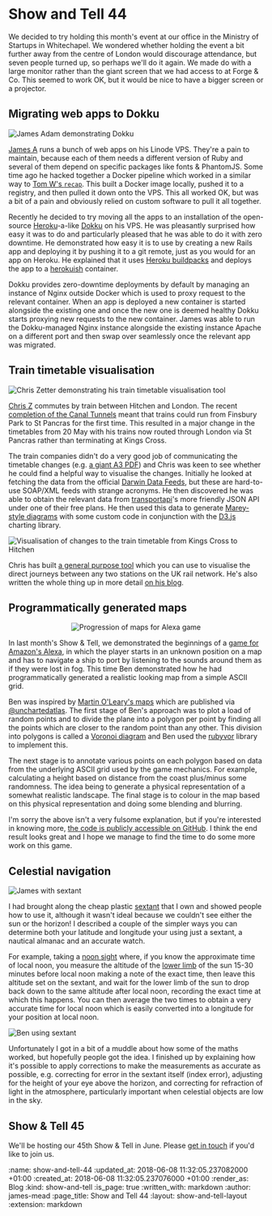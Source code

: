 Show and Tell 44
================

We decided to try holding this month's event at our office in the Ministry of Startups in Whitechapel. We wondered whether holding the event a bit further away from the centre of London would discourage attendance, but seven people turned up, so perhaps we'll do it again. We made do with a large monitor rather than the giant screen that we had access to at Forge & Co. This seemed to work OK, but it would be nice to have a bigger screen or a projector.

## Migrating web apps to Dokku

![James Adam demonstrating Dokku](/images/blog/2018-06-07-show-and-tell-44-james-adam-dokku-demo.jpg)

[James A][] runs a bunch of web apps on his Linode VPS. They're a pain to maintain, because each of them needs a different version of Ruby and several of them depend on specific packages like fonts & PhantomJS. Some time ago he hacked together a Docker pipeline which worked in a similar way to [Tom W's `recap`][recap-repo]. This built a Docker image locally, pushed it to a registry, and then pulled it down onto the VPS. This all worked OK, but was a bit of a pain and obviously relied on custom software to pull it all together.

Recently he decided to try moving all the apps to an installation of the open-source [Heroku][]-a-like [Dokku][] on his VPS. He was pleasantly surprised how easy it was to do and particularly pleased that he was able to do it with zero downtime. He demonstrated how easy it is to use by creating a new Rails app and deploying it by pushing it to a git remote, just as you would for an app on Heroku. He explained that it uses [Heroku buildpacks][] and deploys the app to a [herokuish][] container.

Dokku provides zero-downtime deployments by default by managing an instance of Nginx outside Docker which is used to proxy request to the relevant container. When an app is deployed a new container is started alongside the existing one and once the new one is deemed healthy Dokku starts proxying new requests to the new container. James was able to run the Dokku-managed Nginx instance alongside the existing instance Apache on a different port and then swap over seamlessly once the relevant app was migrated.


## Train timetable visualisation

![Chris Zetter demonstrating his train timetable visualisation tool](/images/blog/2018-06-07-show-and-tell-44-chris-zetter-marey-diagram-demo.jpg)

[Chris Z][] commutes by train between Hitchen and London. The recent [completion of the Canal Tunnels][canal-tunnels] meant that trains could run from Finsbury Park to St Pancras for the first time.  This resulted in a major change in the timetables from 20 May with his trains now routed through London via St Pancras rather than terminating at Kings Cross.

The train companies didn't do a very good job of communicating the timetable changes (e.g. [a giant A3 PDF][thameslink-timetable]) and Chris was keen to see whether he could find a helpful way to visualise the changes. Initially he looked at fetching the data from the official [Darwin Data Feeds][], but these are hard-to-use SOAP/XML feeds with strange acronyms. He then discovered he was able to obtain the relevant data from [transportapi][]'s more friendly JSON API under one of their free plans. He then used this data to generate [Marey-style diagrams][] with some custom code in conjunction with the [D3.js][] charting library.

![Visualisation of changes to the train timetable from Kings Cross to Hitchen](/images/blog/2018-06-07-show-and-tell-44-kings-cross-to-hitchin-marey-diagram.png)

Chris has built [a general purpose tool][changes-tool] which you can use to visualise the direct journeys between any two stations on the UK rail network. He's also written the whole thing up in more detail [on his blog][changes-article].


## Programmatically generated maps

<p style="text-align: center">
  <img src="/images/blog/2018-06-07-show-and-tell-44-animated-maps.gif" alt="Progression of maps for Alexa game">
</p>

In last month's Show & Tell, we demonstrated the beginnings of a [game for Amazon's Alexa][we-didnt-mean-to-go-to-sea], in which the player starts in an unknown position on a map and has to navigate a ship to port by listening to the sounds around them as if they were lost in fog. This time Ben demonstrated how he had programmatically generated a realistic looking map from a simple ASCII grid.

Ben was inspired by [Martin O'Leary's maps][mewo2-maps] which are published via [@unchartedatlas][unchartedatlas]. The first stage of Ben's approach was to plot a load of random points and to divide the plane into a polygon per point by finding all the points which are closer to the random point than any other. This division into polygons is called a [Voronoi diagram][] and Ben used the [rubyvor](https://github.com/abscondment/rubyvor) library to implement this.

The next stage is to annotate various points on each polygon based on data from the underlying ASCII grid used by the game mechanics. For example, calculating a height based on distance from the coast plus/minus some randomness. The idea being to generate a physical representation of a somewhat realistic landscape. The final stage is to colour in the map based on this physical representation and doing some blending and blurring.

I'm sorry the above isn't a very fulsome explanation, but if you're interested in knowing more, [the code is publicly accessible on GitHub][mapgen]. I think the end result looks great and I hope we manage to find the time to do some more work on this game.


## Celestial navigation

![James with sextant](/images/blog/2018-06-07-show-and-tell-44-james-with-sextant.jpg)

I had brought along the cheap plastic [sextant][] that I own and showed people how to use it, although it wasn't ideal because we couldn't see either the sun or the horizon! I described a couple of the simpler ways you can determine both your latitude and longitude your using just a sextant, a nautical almanac and an accurate watch.

For example, taking a [noon sight][] where, if you know the approximate time of local noon, you measure the altitude of the [lower limb][] of the sun 15-30 minutes before local noon making a note of the exact time, then leave this altitude set on the sextant, and wait for the lower limb of the sun to drop back down to the same altitude after local noon, recording the exact time at which this happens. You can then average the two times to obtain a very accurate time for local noon which is easily converted into a longitude for your position at local noon.

![Ben using sextant](/images/blog/2018-06-07-show-and-tell-44-ben-using-sextant.jpg)

Unfortunately I got in a bit of a muddle about how some of the maths worked, but hopefully people got the idea. I finished up by explaining how it's possible to apply corrections to make the measurements as accurate as possible, e.g. correcting for error in the sextant itself (index error), adjusting for the height of your eye above the horizon, and correcting for refraction of light in the atmosphere, particularly important when celestial objects are low in the sky.

## Show & Tell 45

We'll be hosting our 45th Show & Tell in June. Please [get in touch][contact] if you'd like to join us.

[James A]: http://lazyatom.com/
[recap-repo]: https://github.com/tomafro/recap
[Heroku]: https://www.heroku.com/
[Dokku]: http://dokku.viewdocs.io/dokku/
[Heroku buildpacks]: https://devcenter.heroku.com/articles/buildpacks
[herokuish]: https://github.com/gliderlabs/herokuish
[canal-tunnels]: http://www.thameslinkprogramme.co.uk/canal-tunnels-open-new-north-south-london-connections-first-time
[Chris Z]: https://chriszetter.com/
[thameslink-timetable]: https://www.railplan2020.com/-/media/goahead/railplan2020/may-timetables/tl-may-2018-thameslink-in-to--from-great-northern-mondays-to-fridays.pdf?la=en
[transportapi]: https://www.transportapi.com/
[Marey-style diagrams]: https://www.edwardtufte.com/bboard/q-and-a-fetch-msg?msg_id=0003zP#bboard_content
[D3.js]: https://d3js.org/
[changes-tool]: https://changes.chriszetter.com/
[changes-article]: https://chriszetter.com/blog/2018/05/11/visualizing-changes-to-rail-services/
[Darwin Data Feeds]: http://www.nationalrail.co.uk/100296.aspx
[we-didnt-mean-to-go-to-sea]: /show-and-tell-43#writing-a-game-for-the-amazon-alexa
[unchartedatlas]: https://twitter.com/unchartedatlas
[Voronoi diagram]: https://en.wikipedia.org/wiki/Voronoi_diagram
[noon sight]: https://en.wikipedia.org/wiki/Longitude_by_chronometer#Noon_sight_for_Longitude
[contact]: /contact
[mewo2-maps]: https://mewo2.com/notes/terrain/
[sextant]: https://en.wikipedia.org/wiki/Sextant
[mapgen]: https://github.com/freerange/we-didnt-mean-to-go-to-sea/blob/d450474e7f5b657fd3dd96c9c6361043eaa6c779/maps/mapgen.rb
[lower limb]: https://encyclopedia2.thefreedictionary.com/lower+limb

:name: show-and-tell-44
:updated_at: 2018-06-08 11:32:05.237082000 +01:00
:created_at: 2018-06-08 11:32:05.237076000 +01:00
:render_as: Blog
:kind: show-and-tell
:is_page: true
:written_with: markdown
:author: james-mead
:page_title: Show and Tell 44
:layout: show-and-tell-layout
:extension: markdown
